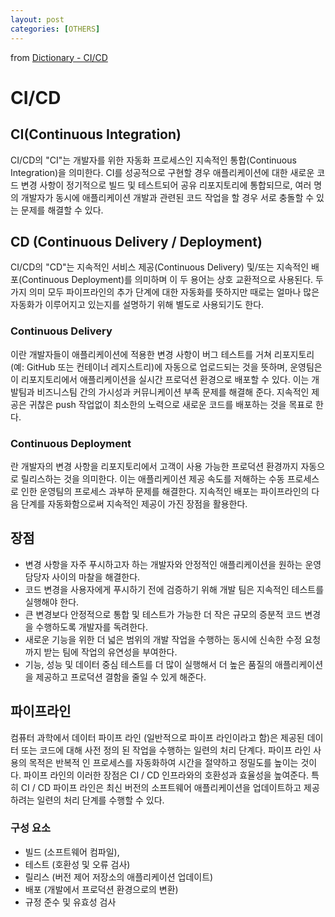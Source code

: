 ```yaml
---
layout: post
categories: [OTHERS]
---
```


from [Dictionary - CI/CD](https://github.com/newkayak12/Dictionary/blob/master/cs/CICD.md)


# CI/CD

## CI(Continuous Integration)
CI/CD의 "CI"는 개발자를 위한 자동화 프로세스인 지속적인 통합(Continuous Integration)을 의미한다.
CI를 성공적으로 구현할 경우 애플리케이션에 대한 새로운 코드 변경 사항이 정기적으로 빌드 및 테스트되어 공유 리포지토리에 통합되므로,
여러 명의 개발자가 동시에 애플리케이션 개발과 관련된 코드 작업을 할 경우 서로 충돌할 수 있는 문제를 해결할 수 있다.

## CD (Continuous Delivery / Deployment)
CI/CD의 "CD"는 지속적인 서비스 제공(Continuous Delivery) 및/또는 지속적인 배포(Continuous Deployment)를 의미하며 이 두 용어는 상호 교환적으로 사용된다.
두 가지 의미 모두 파이프라인의 추가 단계에 대한 자동화를 뜻하지만 때로는 얼마나 많은 자동화가 이루어지고 있는지를 설명하기 위해 별도로 사용되기도 한다.

### Continuous Delivery
이란 개발자들이 애플리케이션에 적용한 변경 사항이 버그 테스트를 거쳐 리포지토리(예: GitHub 또는 컨테이너 레지스트리)에 자동으로 업로드되는 것을 뜻하며, 운영팀은 이 리포지토리에서 애플리케이션을 실시간 프로덕션 환경으로 배포할 수 있다.
이는 개발팀과 비즈니스팀 간의 가시성과 커뮤니케이션 부족 문제를 해결해 준다.
지속적인 제공은 귀찮은 push 작업없이 최소한의 노력으로 새로운 코드를 배포하는 것을 목표로 한다.

### Continuous Deployment
란 개발자의 변경 사항을 리포지토리에서 고객이 사용 가능한 프로덕션 환경까지 자동으로 릴리스하는 것을 의미한다.
이는 애플리케이션 제공 속도를 저해하는 수동 프로세스로 인한 운영팀의 프로세스 과부하 문제를 해결한다.
지속적인 배포는 파이프라인의 다음 단계를 자동화함으로써 지속적인 제공이 가진 장점을 활용한다.

## 장점
- 변경 사항을 자주 푸시하고자 하는 개발자와 안정적인 애플리케이션을 원하는 운영 담당자 사이의 마찰을 해결한다.
- 코드 변경을 사용자에게 푸시하기 전에 검증하기 위해 개발 팀은 지속적인 테스트를 실행해야 한다.
- 큰 변경보다 안정적으로 통합 및 테스트가 가능한 더 작은 규모의 증분적 코드 변경을 수행하도록 개발자를 독려한다.
- 새로운 기능을 위한 더 넓은 범위의 개발 작업을 수행하는 동시에 신속한 수정 요청까지 받는 팀에 작업의 유연성을 부여한다.
- 기능, 성능 및 데이터 중심 테스트를 더 많이 실행해서 더 높은 품질의 애플리케이션을 제공하고 프로덕션 결함을 줄일 수 있게 해준다.

## 파이프라인
컴퓨터 과학에서 데이터 파이프 라인 (일반적으로 파이프 라인이라고 함)은 제공된 데이터 또는 코드에 대해 사전 정의 된 작업을 수행하는 일련의 처리 단계다.
파이프 라인 사용의 목적은 반복적 인 프로세스를 자동화하여 시간을 절약하고 정밀도를 높이는 것이다.
파이프 라인의 이러한 장점은 CI / CD 인프라와의 호환성과 효율성을 높여준다. 특히 CI / CD 파이프 라인은 최신 버전의 소프트웨어 애플리케이션을 업데이트하고 제공하려는 일련의 처리 단계를 수행할 수 있다.

### 구성 요소
- 빌드 (소프트웨어 컴파일),
- 테스트 (호환성 및 오류 검사)
- 릴리스 (버전 제어 저장소의 애플리케이션 업데이트)
- 배포 (개발에서 프로덕션 환경으로의 변환)
- 규정 준수 및 유효성 검사